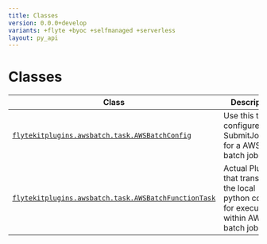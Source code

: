 ```yaml
---
title: Classes
version: 0.0.0+develop
variants: +flyte +byoc +selfmanaged +serverless
layout: py_api
---
```


# Classes

| Class | Description |
|-|-|
| [`flytekitplugins.awsbatch.task.AWSBatchConfig`](../packages/flytekitplugins.awsbatch.task#flytekitpluginsawsbatchtaskawsbatchconfig) |Use this to configure SubmitJobInput for a AWS batch job. |
| [`flytekitplugins.awsbatch.task.AWSBatchFunctionTask`](../packages/flytekitplugins.awsbatch.task#flytekitpluginsawsbatchtaskawsbatchfunctiontask) |Actual Plugin that transforms the local python code for execution within AWS batch job. |
